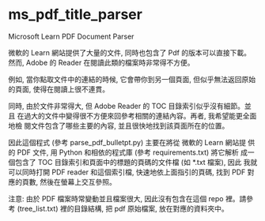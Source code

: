 # ms_pdf_title_parser
Microsoft Learn PDF Document Parser


微軟的 Learn 網站提供了大量的文件, 同時也包含了 Pdf 的版本可以直接下載。
然而, Adobe 的 Reader 在閱讀此類的檔案時非常得不方便。

例如, 當你點取文件中的連結的時候, 它會帶你到另一個頁面, 但似乎無法返回原始
的頁面, 使得在閱讀上很不連貫。

同時, 由於文件非常得大, 但 Adobe Reader 的 TOC 目錄索引似乎沒有細節。並且
在過大的文件中變得很不方便來回參考相關的連結內容。再者, 我希望能更全面地檢
閱文件包含了哪些主要的內容, 並且很快地找到該頁面所在的位置。

因此這個程式 (參考 parse_pdf_bulletpt.py) 主要在將從 微軟的 Learn 網站提
供的 PDF 文件, 用 Python 和相依的程式庫 (參考 requirements.txt) 將它解析
成一個包含了 TOC 目錄索引和頁面中的標題的頁碼的文件檔 (如 *.txt 檔案), 因此
我就可以同時打開 PDF reader 和這個索引檔, 快速地依上面指引的頁碼, 找到 PDF
對應的頁數, 然後在螢幕上交互參照。

注意: 由於 PDF 檔案時常變動並且檔案很大, 因此沒有包含在這個 repo 裡。請參考
(tree_list.txt) 裡的目錄結構, 把 pdf 原始檔案, 放在對應的資料夾中。
